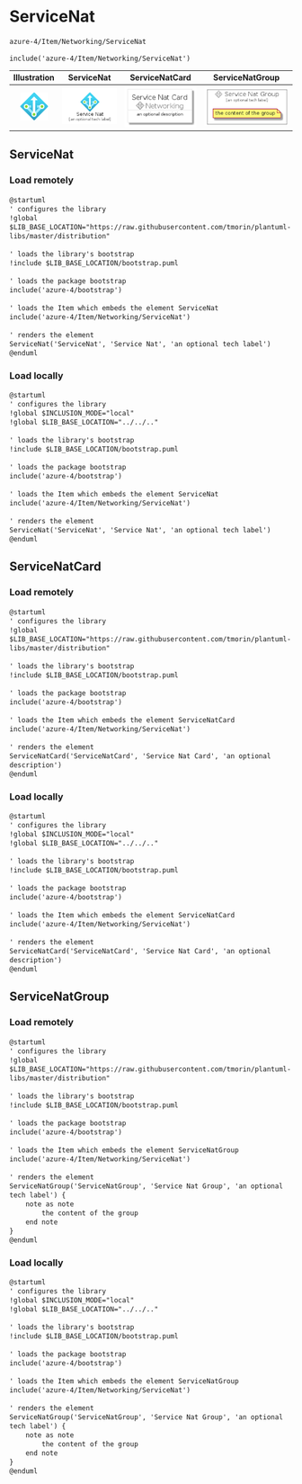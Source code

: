 # ServiceNat


```text
azure-4/Item/Networking/ServiceNat
```

```text
include('azure-4/Item/Networking/ServiceNat')
```



| Illustration | ServiceNat | ServiceNatCard | ServiceNatGroup |
| :---: | :---: | :---: | :---: |
| ![illustration for Illustration](../../../azure-4/Item/Networking/ServiceNat.png) | ![illustration for ServiceNat](../../../azure-4/Item/Networking/ServiceNat.Local.png) | ![illustration for ServiceNatCard](../../../azure-4/Item/Networking/ServiceNatCard.Local.png) | ![illustration for ServiceNatGroup](../../../azure-4/Item/Networking/ServiceNatGroup.Local.png) |




## ServiceNat

### Load remotely
```plantuml
@startuml
' configures the library
!global $LIB_BASE_LOCATION="https://raw.githubusercontent.com/tmorin/plantuml-libs/master/distribution"

' loads the library's bootstrap
!include $LIB_BASE_LOCATION/bootstrap.puml

' loads the package bootstrap
include('azure-4/bootstrap')

' loads the Item which embeds the element ServiceNat
include('azure-4/Item/Networking/ServiceNat')

' renders the element
ServiceNat('ServiceNat', 'Service Nat', 'an optional tech label')
@enduml
```

### Load locally
```plantuml
@startuml
' configures the library
!global $INCLUSION_MODE="local"
!global $LIB_BASE_LOCATION="../../.."

' loads the library's bootstrap
!include $LIB_BASE_LOCATION/bootstrap.puml

' loads the package bootstrap
include('azure-4/bootstrap')

' loads the Item which embeds the element ServiceNat
include('azure-4/Item/Networking/ServiceNat')

' renders the element
ServiceNat('ServiceNat', 'Service Nat', 'an optional tech label')
@enduml
```

## ServiceNatCard

### Load remotely
```plantuml
@startuml
' configures the library
!global $LIB_BASE_LOCATION="https://raw.githubusercontent.com/tmorin/plantuml-libs/master/distribution"

' loads the library's bootstrap
!include $LIB_BASE_LOCATION/bootstrap.puml

' loads the package bootstrap
include('azure-4/bootstrap')

' loads the Item which embeds the element ServiceNatCard
include('azure-4/Item/Networking/ServiceNat')

' renders the element
ServiceNatCard('ServiceNatCard', 'Service Nat Card', 'an optional description')
@enduml
```

### Load locally
```plantuml
@startuml
' configures the library
!global $INCLUSION_MODE="local"
!global $LIB_BASE_LOCATION="../../.."

' loads the library's bootstrap
!include $LIB_BASE_LOCATION/bootstrap.puml

' loads the package bootstrap
include('azure-4/bootstrap')

' loads the Item which embeds the element ServiceNatCard
include('azure-4/Item/Networking/ServiceNat')

' renders the element
ServiceNatCard('ServiceNatCard', 'Service Nat Card', 'an optional description')
@enduml
```

## ServiceNatGroup

### Load remotely
```plantuml
@startuml
' configures the library
!global $LIB_BASE_LOCATION="https://raw.githubusercontent.com/tmorin/plantuml-libs/master/distribution"

' loads the library's bootstrap
!include $LIB_BASE_LOCATION/bootstrap.puml

' loads the package bootstrap
include('azure-4/bootstrap')

' loads the Item which embeds the element ServiceNatGroup
include('azure-4/Item/Networking/ServiceNat')

' renders the element
ServiceNatGroup('ServiceNatGroup', 'Service Nat Group', 'an optional tech label') {
    note as note
        the content of the group
    end note
}
@enduml
```

### Load locally
```plantuml
@startuml
' configures the library
!global $INCLUSION_MODE="local"
!global $LIB_BASE_LOCATION="../../.."

' loads the library's bootstrap
!include $LIB_BASE_LOCATION/bootstrap.puml

' loads the package bootstrap
include('azure-4/bootstrap')

' loads the Item which embeds the element ServiceNatGroup
include('azure-4/Item/Networking/ServiceNat')

' renders the element
ServiceNatGroup('ServiceNatGroup', 'Service Nat Group', 'an optional tech label') {
    note as note
        the content of the group
    end note
}
@enduml
```

